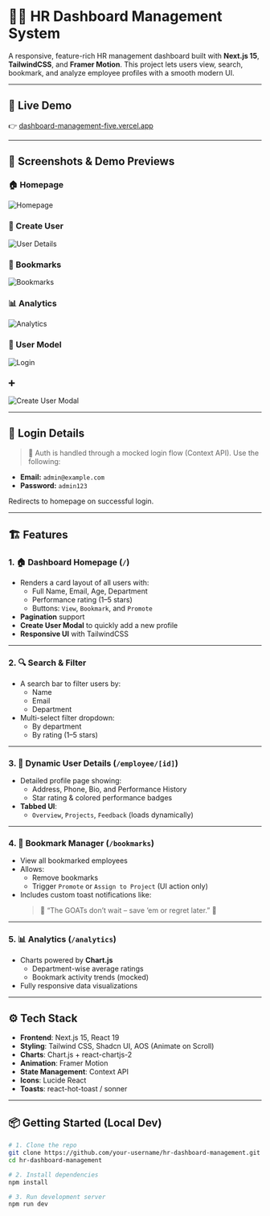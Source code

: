# 🧑‍💼 HR Dashboard Management System

A responsive, feature-rich HR management dashboard built with **Next.js 15**, **TailwindCSS**, and **Framer Motion**. This project lets users view, search, bookmark, and analyze employee profiles with a smooth modern UI.

---

## 🔗 Live Demo

👉 [dashboard-management-five.vercel.app](https://dashboard-management-five.vercel.app/)

---

## 📸 Screenshots & Demo Previews

### 🏠 Homepage
![Homepage](https://drive.google.com/uc?id=1vBlM5Pm1euZU0Xgg6iSASkgM9d7zMCm-)

### 👤 Create User
![User Details](https://drive.google.com/uc?id=12NKUG2Ty0JN1CURgDx-vkmlJ7Fos6_do)

### 📌 Bookmarks
![Bookmarks](https://drive.google.com/uc?id=1_rkMO6k0Gh1XSWa2oPUcI4dm8RcVIkJv)

### 📊 Analytics
![Analytics](https://drive.google.com/uc?id=1VMcIpWkD725WwSHCQAnPMhMDH5Be_rnl)

### 🔐 User Model
![Login](https://drive.google.com/uc?id=1qY_zjp03zxnKaNblBsvFJ3jLG15vhplV)

### ➕
![Create User Modal](https://drive.google.com/uc?id=1J9IjKqu6tcSHsRmcWOBACHvou5oz91Ua)

---

## 🧾 Login Details

> 🔐 Auth is handled through a mocked login flow (Context API). Use the following:

- **Email:** `admin@example.com`  
- **Password:** `admin123`  

Redirects to homepage on successful login.

---

## 🏗️ Features

### 1. 🏠 Dashboard Homepage (`/`)
- Renders a card layout of all users with:
  - Full Name, Email, Age, Department
  - Performance rating (1–5 stars)
  - Buttons: `View`, `Bookmark`, and `Promote`
- **Pagination** support
- **Create User Modal** to quickly add a new profile
- **Responsive UI** with TailwindCSS

---

### 2. 🔍 Search & Filter
- A search bar to filter users by:
  - Name
  - Email
  - Department
- Multi-select filter dropdown:
  - By department
  - By rating (1–5 stars)

---

### 3. 👤 Dynamic User Details (`/employee/[id]`)
- Detailed profile page showing:
  - Address, Phone, Bio, and Performance History
  - Star rating & colored performance badges
- **Tabbed UI**:
  - `Overview`, `Projects`, `Feedback` (loads dynamically)

---

### 4. 📌 Bookmark Manager (`/bookmarks`)
- View all bookmarked employees
- Allows:
  - Remove bookmarks
  - Trigger `Promote` or `Assign to Project` (UI action only)
- Includes custom toast notifications like:
  > 💾 “The GOATs don’t wait – save ‘em or regret later.” 🐐

---

### 5. 📊 Analytics (`/analytics`)
- Charts powered by **Chart.js**
  - Department-wise average ratings
  - Bookmark activity trends (mocked)
- Fully responsive data visualizations

---

## ⚙️ Tech Stack

- **Frontend**: Next.js 15, React 19  
- **Styling**: Tailwind CSS, Shadcn UI, AOS (Animate on Scroll)  
- **Charts**: Chart.js + react-chartjs-2  
- **Animation**: Framer Motion  
- **State Management**: Context API  
- **Icons**: Lucide React  
- **Toasts**: react-hot-toast / sonner  

---

## 📦 Getting Started (Local Dev)

```bash
# 1. Clone the repo
git clone https://github.com/your-username/hr-dashboard-management.git
cd hr-dashboard-management

# 2. Install dependencies
npm install

# 3. Run development server
npm run dev
